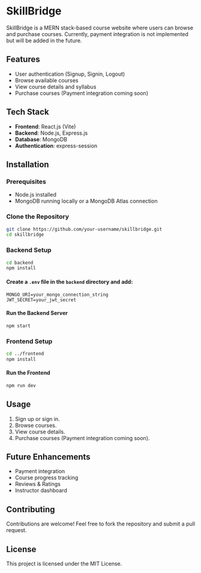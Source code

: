 
# SkillBridge

SkillBridge is a MERN stack-based course website where users can browse and purchase courses. Currently, payment integration is not implemented but will be added in the future.

## Features
- User authentication (Signup, Signin, Logout)
- Browse available courses
- View course details and syllabus
- Purchase courses (Payment integration coming soon)

## Tech Stack
- **Frontend**: React.js (Vite)
- **Backend**: Node.js, Express.js
- **Database**: MongoDB
- **Authentication**: express-session


## Installation

### Prerequisites
- Node.js installed
- MongoDB running locally or a MongoDB Atlas connection

### Clone the Repository
```sh
git clone https://github.com/your-username/skillbridge.git
cd skillbridge
```

### Backend Setup
```sh
cd backend
npm install
```
#### Create a `.env` file in the `backend` directory and add:
```
MONGO_URI=your_mongo_connection_string
JWT_SECRET=your_jwt_secret
```
#### Run the Backend Server
```sh
npm start
```

### Frontend Setup
```sh
cd ../frontend
npm install
```
#### Run the Frontend
```sh
npm run dev
```

## Usage
1. Sign up or sign in.
2. Browse courses.
3. View course details.
4. Purchase courses (Payment integration coming soon).

## Future Enhancements
- Payment integration
- Course progress tracking
- Reviews & Ratings
- Instructor dashboard

## Contributing
Contributions are welcome! Feel free to fork the repository and submit a pull request.

## License
This project is licensed under the MIT License.

